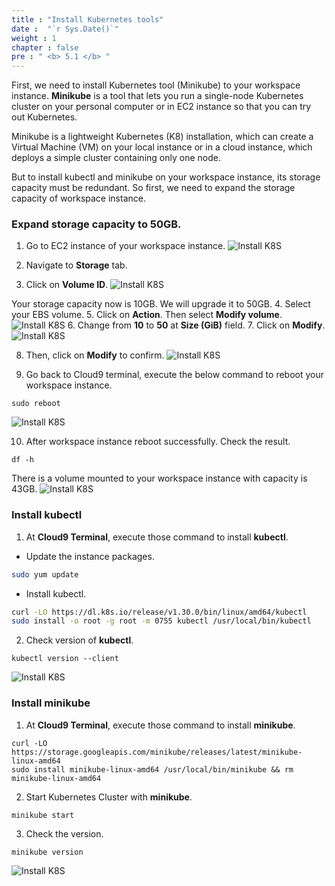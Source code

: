 ```yaml
---
title : "Install Kubernetes tools"
date :  "`r Sys.Date()`" 
weight : 1 
chapter : false
pre : " <b> 5.1 </b> "
---
```


First, we need to install Kubernetes tool (Minikube) to your workspace instance. **Minikube** is a tool that lets you run a single-node Kubernetes cluster on your personal computer or in EC2 instance so that you can try out Kubernetes.

Minikube is a lightweight Kubernetes (K8) installation, which can create a Virtual Machine (VM) on your local instance or in a cloud instance, which deploys a simple cluster containing only one node.

But to install kubectl and minikube on your workspace instance, its storage capacity must be redundant. So first, we need to expand the storage capacity of workspace instance.

### Expand storage capacity to 50GB.
1. Go to EC2 instance of your workspace instance.
![Install K8S](../../images/5.deployapptok8s/5.1.installkubectl/5.1.5.installkubectl.png?pc=90pt)

2. Navigate to **Storage** tab.
3. Click on **Volume ID**.
![Install K8S](../../images/5.deployapptok8s/5.1.installkubectl/5.1.6.installkubectl.png?pc=90pt)

Your storage capacity now is 10GB. We will upgrade it to 50GB.
4. Select your EBS volume.
5. Click on **Action**. Then select **Modify volume**.
![Install K8S](../../images/5.deployapptok8s/5.1.installkubectl/5.1.7.installkubectl.png?pc=90pt)
6. Change from **10** to **50** at **Size (GiB)** field.
7. Click on **Modify**.
![Install K8S](../../images/5.deployapptok8s/5.1.installkubectl/5.1.8.installkubectl.png?pc=90pt)

8. Then, click on **Modify** to confirm.
![Install K8S](../../images/5.deployapptok8s/5.1.installkubectl/5.1.9.installkubectl.png?pc=90pt)

9. Go back to Cloud9 terminal, execute the below command to reboot your workspace instance.
```
sudo reboot
```
![Install K8S](../../images/5.deployapptok8s/5.1.installkubectl/5.1.10.installkubectl.png?pc=90pt)

10. After workspace instance reboot successfully. Check the result.
```
df -h
```
There is a volume mounted to your workspace instance with capacity is 43GB.
![Install K8S](../../images/5.deployapptok8s/5.1.installkubectl/5.1.11.installkubectl.png?pc=90pt)


### Install kubectl
1. At **Cloud9 Terminal**, execute those command to install **kubectl**.
+ Update the instance packages.
```bash
sudo yum update
```
+ Install kubectl.
```bash
curl -LO https://dl.k8s.io/release/v1.30.0/bin/linux/amd64/kubectl
sudo install -o root -g root -m 0755 kubectl /usr/local/bin/kubectl
```
2. Check version of **kubectl**.
```
kubectl version --client
```

![Install K8S](../../images/5.deployapptok8s/5.1.installkubectl/5.1.3.installkubectl.png?pc=90pt)


### Install minikube
1. At **Cloud9 Terminal**, execute those command to install **minikube**.
```
curl -LO https://storage.googleapis.com/minikube/releases/latest/minikube-linux-amd64
sudo install minikube-linux-amd64 /usr/local/bin/minikube && rm minikube-linux-amd64
```
2. Start Kubernetes Cluster with **minikube**.
```
minikube start
```
3. Check the version.
```
minikube version
```
![Install K8S](../../images/5.deployapptok8s/5.1.installkubectl/5.1.12.installkubectl.png?pc=90pt)


